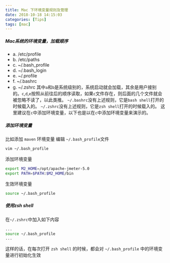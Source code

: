 ```yaml
---
title: Mac 下环境变量规则及管理
date: 2018-10-18 14:15:03
categories: [Tips]
tags: [mac]
---
```


##### Mac系统的环境变量，加载顺序
- a. /etc/profile
- b. /etc/paths
- c. ~/.bash_profile
- d. ~/.bash_login
- e. ~/.profile
- f. ~/.bashrc
- g. ~/.zshrc
其中`a`和`b`是系统级别的，系统启动就会加载，其余是用户接别的。`c`,`d`,`e`按照从前往后的顺序读取，如果`c`文件存在，则后面的几个文件就会被忽略不读了，以此类推。
`~/.bashrc`没有上述规则，它是`bash shell`打开的时候载入的。
`~/.zshrc`没有上述规则，它是`zsh shell`打开的时候载入的。
这里建议在`c`中添加环境变量，以下也是以在`c`中添加环境变量来演示的。

##### 添加环境变量
比如添加 `maven` 环境变量
编辑 `~/.bash_profile`文件
```bash
vim ~/.bash_profile
```
添加环境变量
```bash
export M2_HOME=/opt/apache-jmeter-5.0
export PATH=$PATH:$M2_HOME/bin
```
生效环境变量
```bash
source ~/.bash_profile
```

##### 使用zsh shell
在`~/.zshrc`中加入如下内容
```bash
...
source ~/.bash_profile
...
```
这样的话，在每次打开 `zsh shell` 的时候，都会对 `~/.bash_profile` 中的环境变量进行初始化生效